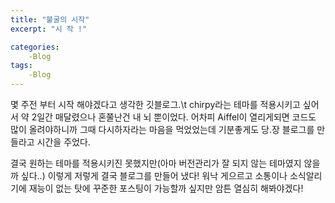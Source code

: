 ```yaml
---
title: "불굴의 시작"
excerpt: "시 작 !"

categories:
    -Blog
tags:
    -Blog
---
```


몇 주전 부터 시작 해야겠다고 생각한 깃블로그.\t
chirpy라는 테마를 적용시키고 싶어서 약 2일간 매달렸으나 혼쭐난건 내 뇌 뿐이었다.
어차피 Aiffel이 열리게되면 코드도 많이 올려야하니까 그때 다시하자라는 마음을 먹었었는데
기분좋게도 당.장 블로그를 만들라고 시간을 주었다. 

결국 원하는 테마를 적용시키진 못했지만(아마 버전관리가 잘 되지 않는 테마였지 않을까 싶다..)
이렇게 저렇게 결국 블로그를 만들어 냈다!
워낙 게으르고 소통이나 소식알리기에 재능이 없는 탓에 꾸준한 포스팅이 가능할까 싶지만
암튼 열심히 해봐야겠다!

